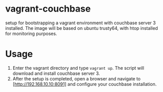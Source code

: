 # vagrant-couchbase
setup for bootstrapping a vagrant environment with couchbase server 3 installed. The image will be based on ubuntu trusty64, with htop installed for monitoring purposes.

# Usage
1. Enter the vagrant directory and type `vagrant up`. The script will download and install couchbase server 3.
2. After the setup is completed, open a browser and navigate to [http://192.168.10.10:8091] and configure your couchbase installation.
